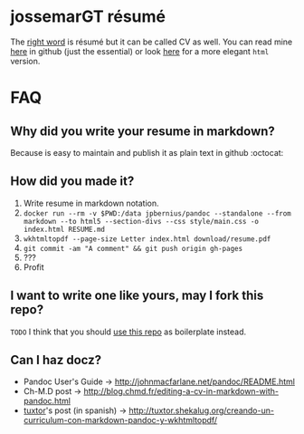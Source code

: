 # jossemarGT résumé #
The [right word](http://english.stackexchange.com/a/61341) is résumé but it can
be called CV as well. You can read mine [here](RESUME.md) in github (just the
essential) or look [here](http://jossemargt.github.io/resume) for a more elegant
`html` version.

# FAQ #

## Why did you write your resume in markdown?
Because is easy to maintain and publish it as plain text in github :octocat:

## How did you made it?
1. Write resume in markdown notation.
2. `docker run --rm -v $PWD:/data jpbernius/pandoc --standalone --from markdown --to html5 --section-divs --css style/main.css -o index.html RESUME.md`
3. `wkhtmltopdf --page-size Letter index.html download/resume.pdf`
4. `git commit -am "A comment" && git push origin gh-pages`
5. ???
6. Profit

## I want to write one like yours, may I fork this repo?
`TODO` I think that you should [use this repo](#) as boilerplate instead.

## Can I haz docz?
- Pandoc User's Guide -> http://johnmacfarlane.net/pandoc/README.html
- Ch-M.D post -> http://blog.chmd.fr/editing-a-cv-in-markdown-with-pandoc.html
- [tuxtor](https://github.com/tuxtor)'s post (in spanish) -> http://tuxtor.shekalug.org/creando-un-curriculum-con-markdown-pandoc-y-wkhtmltopdf/
